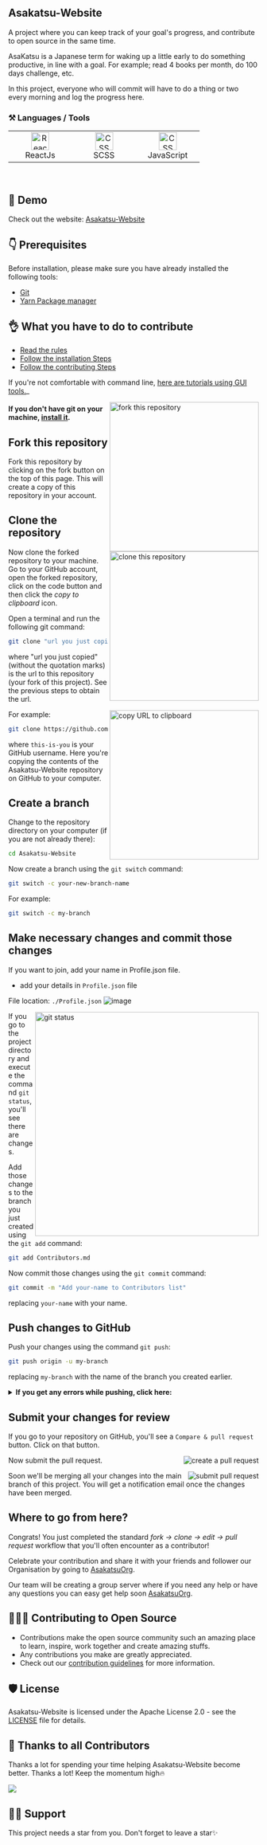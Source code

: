 
## Asakatsu-Website

A project where you can keep track of your goal's progress, and contribute to open source in the same time.

AsaKatsu is a Japanese term for waking up a little early to do something productive, in line with a goal. For example; read 4 books per month, do 100 days challenge, etc.

In this project, everyone who will commit will have to do a thing or two every morning and log the progress here.

### ⚒️ Languages / Tools
 <table>
	 <tbody>
  		<tr>
   			<td align="Center" width="25%"> 
 				<a href="https://developer.mozilla.org/en-US/docs/Glossary/Reactjs" target="_blank" rel="noreferrer"><img src="https://cdn.svgporn.com/logos/react.svg" width="36" height="36" alt="Reactjs" /></a>
    	<br>ReactJs
    </td>
   <td align="Center" width="25%">
        <a href="https://developer.mozilla.org/en-US/docs/Web/sass" target="_blank" rel="noreferrer"><img src="https://cdn.svgporn.com/logos/sass.svg" width="36" height="36" alt="CSS" /></a>
	<br>SCSS
    </td>
  <td align="Center" width="25%">
	  <a href="https://developer.mozilla.org/en-US/docs/Web/javascript" target="_blank" rel="noreferrer"><img src="https://cdn.svgporn.com/logos/javascript.svg" width="36" height="36" alt="CSS" /></a>
	<br>JavaScript
    	</td>
	  </tr>
	</tbody>
  </table>
	
<br>

## 🧑 Demo

Check out the website: [Asakatsu-Website](https://shimmering-croissant-124a34.netlify.app)

## 👇 Prerequisites

Before installation, please make sure you have already installed the following tools:

- [Git](https://git-scm.com/downloads)
- [Yarn Package manager](https://yarnpkg.com)

## 👌 What you have to do to contribute

- [Read the rules](https://github.com/asakatsuOrg/Asakatsu-Website/blob/main/CONTRIBUTING.md#rules)
- [Follow the installation Steps](https://github.com/asakatsuOrg/Asakatsu-Website/blob/main/README.md#-prerequisites)
- [Follow the contributing Steps](https://github.com/asakatsuOrg/Asakatsu-Website/blob/main/README.md#submit-your-changes-for-review)

If you're not comfortable with command line, [here are tutorials using GUI tools.](#tutorials-using-other-tools)_


<img align="right" width="300" src="https://firstcontributions.github.io/assets/Readme/fork.png" alt="fork this repository" />

#### If you don't have git on your machine, [install it](https://help.github.com/articles/set-up-git/).

## Fork this repository

Fork this repository by clicking on the fork button on the top of this page.
This will create a copy of this repository in your account.

## Clone the repository

<img align="right" width="300" src="https://firstcontributions.github.io/assets/Readme/clone.png" alt="clone this repository" />

Now clone the forked repository to your machine. Go to your GitHub account, open the forked repository, click on the code button and then click the _copy to clipboard_ icon.

Open a terminal and run the following git command:

```bash
git clone "url you just copied"
```

where "url you just copied" (without the quotation marks) is the url to this repository (your fork of this project). See the previous steps to obtain the url.

<img align="right" width="300" src="https://firstcontributions.github.io/assets/Readme/copy-to-clipboard.png" alt="copy URL to clipboard" />

For example:

```bash
git clone https://github.com/asakatsuOrg/Asakatsu-Website.git
```

where `this-is-you` is your GitHub username. Here you're copying the contents of the Asakatsu-Website repository on GitHub to your computer.

## Create a branch

Change to the repository directory on your computer (if you are not already there):

```bash
cd Asakatsu-Website
```

Now create a branch using the `git switch` command:

```bash
git switch -c your-new-branch-name
```

For example:

```bash
git switch -c my-branch
```

## Make necessary changes and commit those changes

<!-- Now open `Contributors.md` file in a text editor, add your name to it. Don't add it at the beginning or end of the file. Put it anywhere in between. Now, save the file. -->

If you want to join, add your name in Profile.json file.

- add your details in `Profile.json` file

File location:
`./Profile.json`
![image](https://user-images.githubusercontent.com/99729607/196917580-27379a0d-f94d-476b-b2cb-ac4a4417d14a.png)

<img align="right" width="450" src="https://firstcontributions.github.io/assets/Readme/git-status.png" alt="git status" />

If you go to the project directory and execute the command `git status`, you'll see there are changes.

Add those changes to the branch you just created using the `git add` command:

```bash
git add Contributors.md
```

Now commit those changes using the `git commit` command:

```bash
git commit -m "Add your-name to Contributors list"
```

replacing `your-name` with your name.

## Push changes to GitHub

Push your changes using the command `git push`:

```bash
git push origin -u my-branch
```

replacing `my-branch` with the name of the branch you created earlier.

<details>
<summary> <strong>If you get any errors while pushing, click here:</strong> </summary>

- ### Authentication Error
     <pre>remote: Support for password authentication was removed on August 13, 2021. Please use a personal access token instead.
  remote: Please see https://github.blog/2020-12-15-token-authentication-requirements-for-git-operations/ for more information.
  fatal: Authentication failed for 'https://github.com/asakatsuOrg/Asakatsu-Website.git'</pre>
  Go to [GitHub's tutorial](https://docs.github.com/en/authentication/connecting-to-github-with-ssh/adding-a-new-ssh-key-to-your-github-account) on generating and configuring an SSH key to your account.

</details>

## Submit your changes for review

If you go to your repository on GitHub, you'll see a `Compare & pull request` button. Click on that button.

<img style="float: right;" src="https://firstcontributions.github.io/assets/Readme/compare-and-pull.png" alt="create a pull request" />

Now submit the pull request.

<img style="float: right;" src="https://firstcontributions.github.io/assets/Readme/submit-pull-request.png" alt="submit pull request" />

Soon we'll be merging all your changes into the main branch of this project. You will get a notification email once the changes have been merged.

## Where to go from here?

Congrats! You just completed the standard _fork -> clone -> edit -> pull request_ workflow that you'll often encounter as a contributor!

Celebrate your contribution and share it with your friends and follower our Organisation by going to [AsakatsuOrg](https://github.com/asakatsuOrg).

Our team will be creating a group server where if you need any help or have any questions you can easy get help soon [AsakatsuOrg](https://github.com/asakatsuOrg). 


## 👩🏽‍💻 Contributing to Open Source 

- Contributions make the open source community such an amazing place to learn, inspire, work together and create amazing stuffs.
- Any contributions you make are greatly appreciated.
- Check out our [contribution guidelines](/CONTRIBUTING.md) for more information.

## 🛡️ License

Asakatsu-Website is licensed under the Apache License 2.0 - see the [LICENSE](LICENSE) file for details.

## 💪 Thanks to all Contributors

Thanks a lot for spending your time helping Asakatsu-Website become better. Thanks a lot! Keep  the momentum high🔥

<a href = "https://github.com/asakatsuOrg/Asakatsu-Website/graphs/contributors">
  <img src = "https://contrib.rocks/image?repo=asakatsuOrg/Asakatsu-Website"/>
</a>


## 🙏🏽 Support

This project needs a star️ from you. Don't forget to leave a star✨
